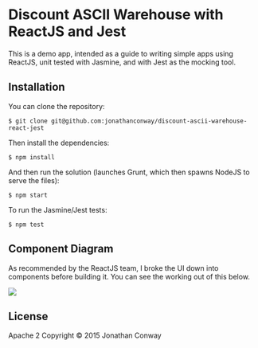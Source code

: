 # Discount ASCII Warehouse with ReactJS and Jest

This is a demo app, intended as a guide to writing simple apps using ReactJS, unit tested with Jasmine, and with Jest as the mocking tool.

## Installation

You can clone the repository:

`$ git clone git@github.com:jonathanconway/discount-ascii-warehouse-react-jest`

Then install the dependencies:

`$ npm install`

And then run the solution (launches Grunt, which then spawns NodeJS to serve the files):

`$ npm start`

To run the Jasmine/Jest tests:

`$ npm test`

## Component Diagram

As recommended by the ReactJS team, I broke the UI down into components before building it. You can see the working out of this below.

<img src="https://photos-3.dropbox.com/t/2/AAAa7DanZoB4edpICNeiDBZ5_KWHwqG8622rhK03fkCJmA/12/7047573/jpeg/1024x768/3/1434114000/0/2/2015-06-12%2021-36%20page%20%230.jpg/CJWTrgMgASACIAMgBCAFIAYgBygBKAI/RQf2WlsxHjSq8l_4wCR_Tay37BYnYtpfy9q0DHxc7u4" />

## License

Apache 2 Copyright &copy; 2015 Jonathan Conway
